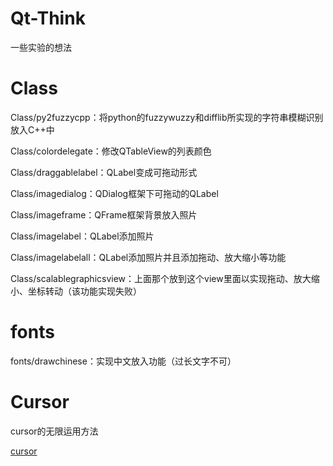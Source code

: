 # Qt-Think
一些实验的想法 

# Class

Class/py2fuzzycpp：将python的fuzzywuzzy和difflib所实现的字符串模糊识别放入C++中

Class/colordelegate：修改QTableView的列表颜色

Class/draggablelabel：QLabel变成可拖动形式

Class/imagedialog：QDialog框架下可拖动的QLabel

Class/imageframe：QFrame框架背景放入照片

Class/imagelabel：QLabel添加照片

Class/imagelabelall：QLabel添加照片并且添加拖动、放大缩小等功能

Class/scalablegraphicsview：上面那个放到这个view里面以实现拖动、放大缩小、坐标转动（该功能实现失败）

# fonts

fonts/drawchinese：实现中文放入功能（过长文字不可）

# Cursor

cursor的无限运用方法

[cursor](Cursor/CursorSet.md)
